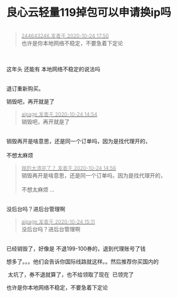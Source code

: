 # 良心云轻量119掉包可以申请换ip吗


<img id="aimg_f454M" onclick="zoom(this, this.src, 0, 0, 0)" class="zoom" src="https://i.loli.net/2020/10/24/ACwVb4iE8RWmx1K.png" onmouseover="img_onmouseoverfunc(this)" onload="thumbImg(this)" border="0" alt="" />

<div class="quote"><blockquote><font size="2"><a href="https://www.hostloc.com/forum.php?mod=redirect&amp;goto=findpost&amp;pid=9346774&amp;ptid=757968" target="_blank"><font color="#999999">244643246 发表于 2020-10-24 17:50</font></a></font><br />
也许是你本地网络不稳定，不要急着下定论</blockquote></div><br />
<br />
这年头 还能有 本地网络不稳定的说法吗 <br />
<br />
<img id="aimg_v57Vq" onclick="zoom(this, this.src, 0, 0, 0)" class="zoom" src="https://dss0.bdstatic.com/70cFuHSh_Q1YnxGkpoWK1HF6hhy/it/u=2787605218,385070118&amp;fm=26&amp;gp=0.jpg" onmouseover="img_onmouseoverfunc(this)" onload="thumbImg(this)" border="0" alt="" />

退订重新购买。

销毁吧，再开就是了

<div class="quote"><blockquote><font size="2"><a href="https://www.hostloc.com/forum.php?mod=redirect&amp;goto=findpost&amp;pid=9345955&amp;ptid=757968" target="_blank"><font color="#999999">aipage 发表于 2020-10-24 14:54</font></a></font><br />
销毁吧，再开就是了</blockquote></div><br />
销毁再开是啥意思，还是同一个订单吗，因为是找代理开的，<br />
<br />
不想太麻烦

<div class="quote"><blockquote><font size="2"><a href="https://www.hostloc.com/forum.php?mod=redirect&amp;goto=findpost&amp;pid=9345964&amp;ptid=757968" target="_blank"><font color="#999999">朕的大清完了？ 发表于 2020-10-24 14:56</font></a></font><br />
销毁再开是啥意思，还是同一个订单吗，因为是找代理开的，<br />
<br />
不想太麻烦 ...</blockquote></div><br />
没后台吗？进后台管理啊

<div class="quote"><blockquote><font size="2"><a href="https://www.hostloc.com/forum.php?mod=redirect&amp;goto=findpost&amp;pid=9346025&amp;ptid=757968" target="_blank"><font color="#999999">aipage 发表于 2020-10-24 15:11</font></a></font><br />
没后台吗？进后台管理啊</blockquote></div><br />
已经销毁了，好像是 不退199-100券的，退到代理账号了钱

想多了。。。他们会告诉你国际线路就这样。。然后推荐你买国内的

<img src="static/image/smiley/default/mad.gif" smilieid="11" border="0" alt="" /> 太坑了，券不退就算了，也不给领取了现在&nbsp;&nbsp;已领完了<img src="static/image/smiley/default/smile.gif" smilieid="1" border="0" alt="" />

也许是你本地网络不稳定，不要急着下定论
